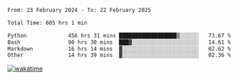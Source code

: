 <!--START_SECTION:waka-->

```txt
From: 23 February 2024 - To: 22 February 2025

Total Time: 605 hrs 1 min

Python             456 hrs 31 mins ██████████████████▒░░░░░░   73.67 %
Bash               90 hrs 30 mins  ███▓░░░░░░░░░░░░░░░░░░░░░   14.61 %
Markdown           16 hrs 14 mins  ▓░░░░░░░░░░░░░░░░░░░░░░░░   02.62 %
Other              14 hrs 39 mins  ▓░░░░░░░░░░░░░░░░░░░░░░░░   02.36 %
```

<!--END_SECTION:waka-->
[![wakatime](https://wakatime.com/badge/user/5f89a63a-5294-4958-ad30-2b3455e63f2a.svg)](https://wakatime.com/@5f89a63a-5294-4958-ad30-2b3455e63f2a)
